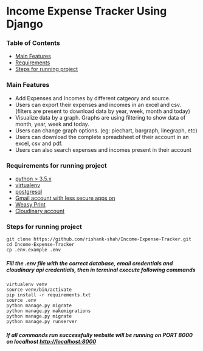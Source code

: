 # Income Expense Tracker Using Django

### Table of Contents
- [Main Features](#main-features)
- [Requirements](#requirements-for-running-project)
- [Steps for running project](#steps-for-running-project)

### Main Features
* Add Expenses and Incomes by different catgeory and source.
* Users can export their expenses and incomes in an excel and csv. (filters are present to download data by year, week, month and today)
* Visualize data by a graph. Graphs are using filtering to show data of month, year, week and today.
* Users can change graph options. (eg: piechart, bargraph, linegraph, etc)
* Users can download the complete spreadsheet of their account in an excel, csv and pdf.
* Users can also search expenses and incomes present in their account

### Requirements for running project 
- [python > 3.5.x](https://www.python.org/downloads/)
- [virtualenv](https://virtualenv.pypa.io/en/latest/installation.html)
- [postgresql](https://www.postgresql.org/download/)
- [Gmail account with less secure apps on](https://www.google.com/intl/en-GB/gmail/about/#)
- [Weasy Print](https://weasyprint.readthedocs.io/en/latest/)
- [Cloudinary account](https://cloudinary.com/)

### Steps for running project
```
git clone https://github.com/rishank-shah/Income-Expense-Tracker.git
cd Income-Expense-Tracker
cp .env.example .env
```
##### Fill the .env file with the correct database, email credentials and cloudinary api credentials, then in terminal execute following commands

```
virtualenv venv
source venv/bin/activate
pip install -r requirements.txt
source .env
python manage.py migrate
python manage.py makemigrations
python manage.py migrate
python manage.py runserver
```

##### If all commands run successfully website will be running on PORT 8000 on localhost [http://localhost:8000](http://localhost:8000)
